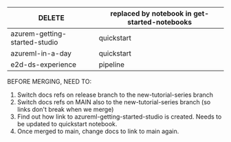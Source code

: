 
|DELETE | replaced by notebook in get-started-notebooks |
|---------|---------|
|azurem-getting-started-studio | quickstart |
|azureml-in-a-day | quickstart |
|e2d-ds-experience | pipeline |

BEFORE MERGING, NEED TO:
1. Switch docs refs on release branch to the new-tutorial-series branch
1. Switch docs refs on MAIN also to the new-tutorial-series branch (so links don't break when we merge)
1. Find out how link to azureml-getting-started-studio is created.  Needs to be updated to quickstart notebook.
1. Once merged to main, change docs to link to main again.